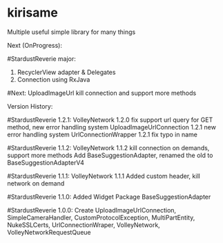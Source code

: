 # kirisame
Multiple useful simple library for many things

Next (OnProgress):

#StardustReverie major:
1. RecyclerView adapter & Delegates
2. Connection using RxJava

#Next:
UploadImageUrl kill connection and support more methods

Version History:

#StardustReverie 1.2.1:
VolleyNetwork 1.2.0 fix support url query for GET method, new error handling system
UploadImageUrlConnection 1.2.1 new error handling system
UrlConnectionWrapper 1.2.1 fix typo in name

#StardustReverie 1.1.2:
VolleyNetwork 1.1.2 kill connection on demands, support more methods
Add BaseSuggestionAdapter, renamed the old to BaseSuggestionAdapterV4

#StardustReverie 1.1.1:
VolleyNetwork 1.1.1 Added custom header, kill network on demand

#StardustReverie 1.1.0:
Added Widget Package BaseSuggestionAdapter

#StardustReverie 1.0.0:
Create UploadImageUrlConnection, SimpleCameraHandler, CustomProtocolException,
MultiPartEntity, NukeSSLCerts, UrlConnectionWraper, VolleyNetwork, VolleyNetworkRequestQueue
